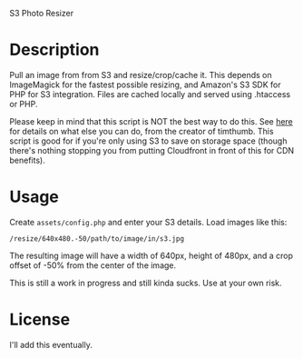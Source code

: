 S3 Photo Resizer

# Description

Pull an image from from S3 and resize/crop/cache it. This depends on ImageMagick for the fastest possible resizing, and Amazon's S3 SDK for PHP for S3 integration. Files are cached locally and served using .htaccess or PHP.

Please keep in mind that this script is NOT the best way to do this. See [here](http://www.binarymoon.co.uk/2010/11/timthumb-cdn-amazon-s3-good/) for details on what else you can do, from the creator of timthumb. This script is good for if you're only using S3 to save on storage space (though there's nothing stopping you from putting Cloudfront in front of this for CDN benefits).

# Usage

Create `assets/config.php` and enter your S3 details. Load images like this:

```
/resize/640x480.-50/path/to/image/in/s3.jpg
```

The resulting image will have a width of 640px, height of 480px, and a crop offset of -50% from the center of the image.

This is still a work in progress and still kinda sucks. Use at your own risk.

# License

I'll add this eventually.